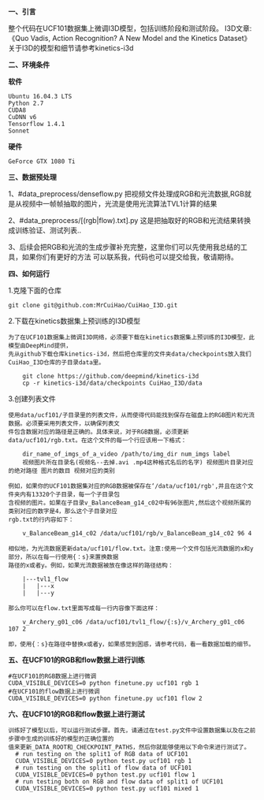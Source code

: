 **一、引言**

  整个代码在UCF101数据集上微调I3D模型，包括训练阶段和测试阶段。
I3D文章:《Quo Vadis, Action Recognition? A New Model and the Kinetics Dataset》
关于I3D的模型和细节请参考kinetics-i3d

**二、环境条件**

  **软件**
  
    Ubuntu 16.04.3 LTS
    Python 2.7
    CUDA8
    CuDNN v6
    Tensorflow 1.4.1
    Sonnet

  **硬件**
  
    GeForce GTX 1080 Ti
    
**三、数据预处理**

1、#data_preprocess/denseflow.py
把视频文件处理成RGB和光流数据,RGB就是从视频中一帧帧抽取的图片，光流是使用光流算法TVL1计算的结果

2、#data_preprocess/[(rgb|flow).txt].py
这是把抽取好的RGB和光流结果转换成训练验证、测试列表..

3、后续会把RGB和光流的生成步骤补充完整，这里你们可以先使用我总结的工具，如果你们有更好的方法
可以联系我，代码也可以提交给我，敬请期待。


**四、如何运行**

1.克隆下面的仓库

    git clone git@github.com:MrCuiHao/CuiHao_I3D.git

2.下载在kinetics数据集上预训练的I3D模型

    为了在UCF101数据集上微调I3D网络，必须要下载在kinetics数据集上预训练的I3D模型，此模型由DeepMind提供，
    先从github下载仓库kinetics-i3d，然后把仓库里的文件夹data/checkpoints放入我们CuiHao_I3D仓库的子目录data里。
    
        git clone https://github.com/deepmind/kinetics-i3d
        cp -r kinetics-i3d/data/checkpoints CuiHao_I3D/data
3.创建列表文件

    使用data/ucf101/子目录里的列表文件，从而使得代码能找到保存在磁盘上的RGB图片和光流数据。必须要采用列表文件，以确保列表文
    件包含数据对应的路径是正确的。具体来说，对于RGB数据，必须更新data/ucf101/rgb.txt。在这个文件的每一个行应该用一下格式：
    
        dir_name_of_imgs_of_a_video /path/to/img_dir num_imgs label
        视频图片所在目录名(视频名--去掉.avi .mp4这种格式名后的名字) 视频图片目录对应的绝对路径 图片的数目 视频对应的类别
    
    例如，如果你的UCF101数据集对应的RGB数据被保存在‘/data/ucf101/rgb',并且在这个文件夹内有13320个子目录，每一个子目录包
    含视频的图片。如果在子目录v_BalanceBeam_g14_c02中有96张图片,然后这个视频所属的类别对应的数字是4，那么这个子目录对应
    rgb.txt的行内容如下： 

        v_BalanceBeam_g14_c02 /data/ucf101/rgb/v_BalanceBeam_g14_c02 96 4
     
    相似地，为光流数据更新data/ucf101/flow.txt。注意:使用一个文件包括光流数据的x和y部分，所以在每一行使用{：s}来置换数据
    路径的x或者y。例如，如果光流数据被放在像这样的路径结构：
    
        |---tvl1_flow
        |   |---x
        |   |---y
     
    那么你可以在flow.txt里面写成每一行内容像下面这样：
    
        v_Archery_g01_c06 /data/ucf101/tvl1_flow/{:s}/v_Archery_g01_c06 107 2
        
    即，使用{：s}在路径中替换x或者y，如果感觉到困惑，请参考代码，看一看数据加载的细节。
     

**五、在UCF101的RGB和flow数据上进行训练**

    #在UCF101的RGB数据上进行微调
    CUDA_VISIBLE_DEVICES=0 python finetune.py ucf101 rgb 1
    #在UCF101的flow数据上进行微调
    CUDA_VISIBLE_DEVICES=0 python finetune.py ucf101 flow 2 
    
**六、在UCF101的RGB和flow数据上进行测试**


    训练好了模型以后，可以运行测试步骤。首先，请通过在test.py文件中设置数据集以及在之前步骤中生成的训练好的模型的正确位置的
    值来更新_DATA_ROOT和_CHECKPOINT_PATHS，然后你就能够使用以下命令来进行测试了。
      # run testing on the split1 of RGB data of UCF101
      CUDA_VISIBLE_DEVICES=0 python test.py ucf101 rgb 1
      # run testing on the split1 of flow data of UCF101
      CUDA_VISIBLE_DEVICES=0 python test.py ucf101 flow 1
      # run testing both on RGB and flow data of split1 of UCF101
      CUDA_VISIBLE_DEVICES=0 python test.py ucf101 mixed 1


